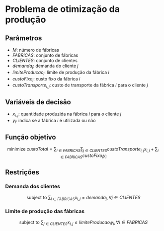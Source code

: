 # Problema de otimização da produção

## Parâmetros

- $M$: número de fábricas
- $FABRICAS$: conjunto de fábricas
- $CLIENTES$: conjunto de clientes
- $demanda_j$: demanda do cliente $j$
- $limiteProducao_i$: limite de produção da fábrica $i$
- $custoFixo_i$: custo fixo da fábrica $i$
- $custoTransporte_{i,j}$: custo de transporte da fábrica $i$ para o cliente $j$

## Variáveis de decisão

- $x_{i,j}$: quantidade produzida na fábrica $i$ para o cliente $j$
- $y_i$: indica se a fábrica $i$ é utilizada ou não

## Função objetivo

$$\text{minimize } custoTotal = \sum_{i \in FABRICAS}\sum_{j \in CLIENTES} custoTransporte_{i,j} x_{i,j} + \sum_{i \in FABRICAS} custoFixo_i y_i$$

## Restrições

### Demanda dos clientes

$$\text{subject to } \sum_{i \in FABRICAS} x_{i,j} = demanda_j, \forall j \in CLIENTES$$

### Limite de produção das fábricas

$$\text{subject to } \sum_{j \in CLIENTES} x_{i,j} \leq limiteProducao_i y_i, \forall i \in FABRICAS$$

